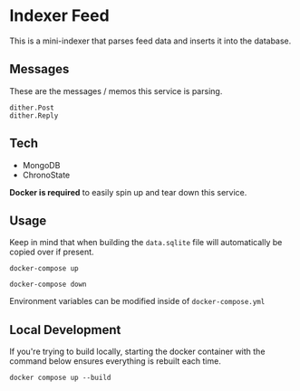 # Indexer Feed

This is a mini-indexer that parses feed data and inserts it into the database.

## Messages

These are the messages / memos this service is parsing.

```
dither.Post
dither.Reply
```

## Tech

- MongoDB
- ChronoState

**Docker is required** to easily spin up and tear down this service.

## Usage

Keep in mind that when building the `data.sqlite` file will automatically be copied over if present.

```
docker-compose up
```

```
docker-compose down
```

Environment variables can be modified inside of `docker-compose.yml`

## Local Development

If you're trying to build locally, starting the docker container with the command below ensures everything is rebuilt each time.

```
docker compose up --build
```